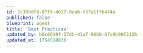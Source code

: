 ```yaml
---
id: 7c399dfd-07f9-4027-9ea6-f57a1ffb474a
published: false
blueprint: agent
title: 'Best Practices'
updated_by: b6c6019f-27db-41a7-98bb-07c9b90f212b
updated_at: 1754518836
---
```

